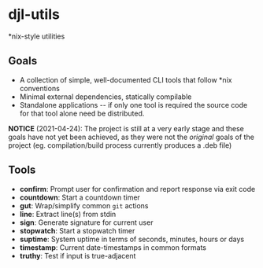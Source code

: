 # djl-utils

*nix-style utilities

## Goals

* A collection of simple, well-documented CLI tools that follow *nix conventions
* Minimal external dependencies, statically compilable
* Standalone applications -- if only one tool is required the source code for
  that tool alone need be distributed.

**NOTICE** (2021-04-24): The project is still at a very early stage and these
goals have not yet been achieved, as they were not the *original* goals of the
project (eg. compilation/build process currently produces a .deb file)

## Tools

* **confirm**: Prompt user for confirmation and report response via exit code
* **countdown**: Start a countdown timer
* **gut**: Wrap/simplify common `git` actions
* **line**: Extract line(s) from stdin
* **sign**: Generate signature for current user
* **stopwatch**: Start a stopwatch timer
* **suptime**: System uptime in terms of seconds, minutes, hours or days
* **timestamp**: Current date-timestamps in common formats
* **truthy**: Test if input is true-adjacent

